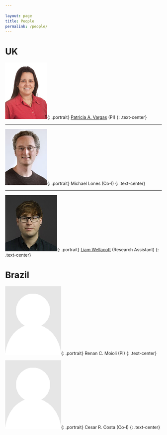 ```yaml
---

layout: page
title: People
permalink: /people/
---
```

<link rel="stylesheet" href="../assets/css/util.css">

# UK

![](/assets/img/Patricia_A_Vargas.jpg){: .portrait}
[Patricia A. Vargas](https://orcid.org/0000-0002-3272-2521) (PI)
{: .text-center}

---

![](/assets/img/Michael_Lones.jpg){: .portrait}
Michael Lones (Co-I)
{: .text-center}

---

![](/assets/img/Liam_Wellacott.jpg){: .portrait}
[Liam Wellacott](https://liamwellacott.github.io) (Research Assistant)
{: .text-center}

# Brazil

![](/assets/img/portrait_placeholder.png){: .portrait}
Renan C. Moioli (PI)
{: .text-center}

![](/assets/img/portrait_placeholder.png){: .portrait}
Cesar R. Costa (Co-I)
{: .text-center}



